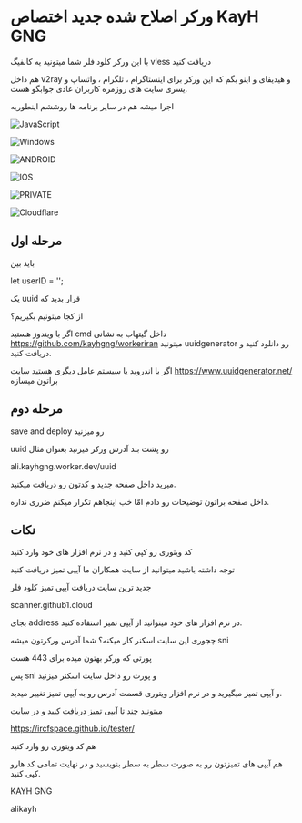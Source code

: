
# ورکر اصلاح شده جدید اختصاص KayH GNG

با این ورکر کلود فلر شما میتونید یه کانفیگ vless دریافت کنید

هم داخل v2ray و هیدیفای و اینو بگم که این ورکر برای اینستاگرام ، تلگرام ، واتساپ و یسری سایت های روزمره کاربران عادی جوابگو هست.

اجرا میشه هم در سایر برنامه ها روششم اینطوریه

![JavaScript](https://img.shields.io/badge/JavaScript-F7DF1E.svg?style=for-the-badge&logo=JavaScript&logoColor=black)

![Windows](https://img.shields.io/badge/Windows-0078D4.svg?style=for-the-badge&logo=Windows&logoColor=white)

![ANDROID](https://img.shields.io/badge/Android-34A853.svg?style=for-the-badge&logo=Android&logoColor=white) 

![IOS](https://img.shields.io/badge/iOS-000000.svg?style=for-the-badge&logo=iOS&logoColor=white)

![PRIVATE](https://img.shields.io/badge/Private%20Internet%20Access-1E811F.svg?style=for-the-badge&logo=Private-Internet-Access&logoColor=white)

![Cloudflare](https://img.shields.io/badge/Cloudflare-F38020.svg?style=for-the-badge&logo=Cloudflare&logoColor=white)
## مرحله اول
باید بین 

let userID = '';

یک uuid قرار بدید که 

از کجا میتونیم بگیریم؟

 اگر با ویندوز هستید cmd داخل گیتهاب به نشانی
  https://github.com/kayhgng/workeriran میتونید uuidgenerator رو دانلود کنید و دریافت کنید.
 
 اگر با اندروید یا سیستم عامل دیگری هستید سایت
  https://www.uuidgenerator.net/ براتون میسازه
## مرحله دوم
save and deploy رو میزنید

uuid رو پشت بند آدرس ورکر میزنید بعنوان مثال

ali.kayhgng.worker.dev/uuid

میرید داخل صفحه جدید و کدتون رو دریافت میکنید. 

داخل صفحه براتون توضیحات رو دادم امّا خب اینجاهم تکرار میکنم ضرری نداره.

## نکات
کد ویتوری رو کپی کنید و در نرم افزار های خود وارد کنید

توجه داشته باشید میتوانید از سایت همکاران ما آیپی تمیز دریافت کنید

جدید ترین سایت دریافت آیپی تمیز کلود فلر

scanner.github1.cloud 

بجای address در نرم افزار های خود میتوانید از آیپی 
تمیز استفاده کنید.

چجوری این سایت اسکنر کار میکنه؟
شما آدرس ورکرتون میشه sni 

پورتی که ورکر بهتون میده برای 443 هست

پس sni و پورت رو داخل سایت اسکنر میزنید

و آیپی تمیز میگیرید و در نرم افزار ویتوری قسمت آدرس رو به آیپی تمیز تغییر میدید.

میتونید چند تا آیپی تمیز دریافت کنید و در سایت 

https://ircfspace.github.io/tester/

هم کد ویتوری رو وارد کنید 

هم آیپی های تمیزتون رو به صورت سطر به سطر بنویسید و در نهایت تمامی کد هارو کپی کنید.

KAYH GNG

alikayh
